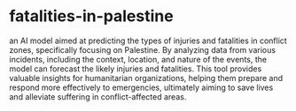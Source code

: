 # fatalities-in-palestine
an AI model aimed at predicting the types of injuries and fatalities in conflict zones, specifically focusing on Palestine. By analyzing data from various incidents, including the context, location, and nature of the events, the model can forecast the likely injuries and fatalities. This tool provides valuable insights for humanitarian organizations, helping them prepare and respond more effectively to emergencies, ultimately aiming to save lives and alleviate suffering in conflict-affected areas.

